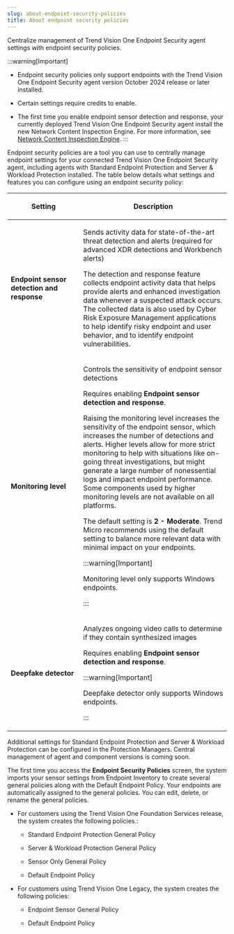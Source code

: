 ```yaml
---
slug: about-endpoint-security-policies
title: About endpoint security policies
---
```


Centralize management of Trend Vision One Endpoint Security agent settings with endpoint security policies.

:::warning[Important]
- Endpoint security policies only support endpoints with the Trend Vision One Endpoint Security agent version October 2024 release or later installed.

- Certain settings require credits to enable.

- The first time you enable endpoint sensor detection and response, your currently deployed Trend Vision One Endpoint Security agent install the new Network Content Inspection Engine. For more information, see [Network Content Inspection Engine](network-content-inspection-engine.md).
:::

Endpoint security policies are a tool you can use to centrally manage endpoint settings for your connected Trend Vision One Endpoint Security agent, including agents with Standard Endpoint Protection and Server & Workload Protection installed. The table below details what settings and features you can configure using an endpoint security policy:

<table>
<colgroup>
<col style="width: 33%" />
<col style="width: 67%" />
</colgroup>
<thead>
<tr>
<th><p>Setting</p></th>
<th><p>Description</p></th>
</tr>
</thead>
<tbody>
<tr>
<td><p><strong>Endpoint sensor detection and response</strong></p></td>
<td><p>Sends activity data for state-of-the-art threat detection and alerts (required for advanced XDR detections and Workbench alerts)</p>
<p>The detection and response feature collects endpoint activity data that helps provide alerts and enhanced investigation data whenever a suspected attack occurs. The collected data is also used by Cyber Risk Exposure Management applications to help identify risky endpoint and user behavior, and to identify endpoint vulnerabilities.</p></td>
</tr>
<tr>
<td><p><strong>Monitoring level</strong></p></td>
<td><p>Controls the sensitivity of endpoint sensor detections</p>
<p>Requires enabling <strong>Endpoint sensor detection and response</strong>.</p>
<p>Raising the monitoring level increases the sensitivity of the endpoint sensor, which increases the number of detections and alerts. Higher levels allow for more strict monitoring to help with situations like on-going threat investigations, but might generate a large number of nonessential logs and impact endpoint performance. Some components used by higher monitoring levels are not available on all platforms.</p>
<p>The default setting is <strong>2 - Moderate</strong>. Trend Micro recommends using the default setting to balance more relevant data with minimal impact on your endpoints.</p>


:::warning[Important]

<p>Monitoring level only supports Windows endpoints.</p>


:::

</td>
</tr>
<tr>
<td><p><strong>Deepfake detector</strong></p></td>
<td><p>Analyzes ongoing video calls to determine if they contain synthesized images</p>
<p>Requires enabling <strong>Endpoint sensor detection and response</strong>.</p>


:::warning[Important]

<p>Deepfake detector only supports Windows endpoints.</p>


:::

</td>
</tr>
</tbody>
</table>

Additional settings for Standard Endpoint Protection and Server & Workload Protection can be configured in the Protection Managers. Central management of agent and component versions is coming soon.

The first time you access the **Endpoint Security Policies** screen, the system imports your sensor settings from Endpoint Inventory to create several general policies along with the Default Endpoint Policy. Your endpoints are automatically assigned to the general policies. You can edit, delete, or rename the general policies.

- For customers using the Trend Vision One Foundation Services release, the system creates the following policies.:

  - Standard Endpoint Protection General Policy

  - Server & Workload Protection General Policy

  - Sensor Only General Policy

  - Default Endpoint Policy

- For customers using Trend Vision One Legacy, the system creates the following policies:

  - Endpoint Sensor General Policy

  - Default Endpoint Policy
